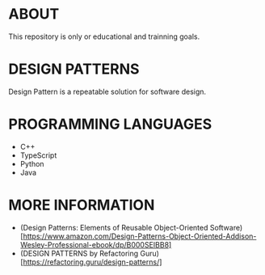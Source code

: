 # ABOUT

This repository is only or educational and trainning goals.

# DESIGN PATTERNS

Design Pattern is a repeatable solution for software design.

# PROGRAMMING LANGUAGES

- C++
- TypeScript
- Python
- Java

# MORE INFORMATION

- (Design Patterns: Elements of Reusable Object-Oriented Software)[https://www.amazon.com/Design-Patterns-Object-Oriented-Addison-Wesley-Professional-ebook/dp/B000SEIBB8]
- (DESIGN
PATTERNS by Refactoring Guru)[https://refactoring.guru/design-patterns/]